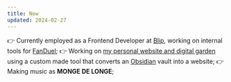 ```yaml
---
title: Now
updated: 2024-02-27
---
```

👉 Currently employed as a Frontend Developer at [Blip](https://www.blip.pt/), working on internal tools for [FanDuel](https://fanduel.com);
👉 Working on [my personal website and digital garden](https://anticore.github.io/longe) using a custom made tool that converts an [Obsidian](https://obsidian.md) vault into a website;
👉 Making music as **MONGE DE LONGE**;
